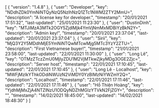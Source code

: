[
	{
		"version": "1.4.8"
	},
	{
		"user": "Developer",
		"key": "NDdhZDk0YmNiNTQyNzQ5NzlhNzQ1ZTc1NWM2ZTY2MmU=",
		"description": "A license key for developer.",
		"timestamp": "20/01/2021 17:51:32",
		"last-updated": "25/01/2021 11:23:30"
	},
	{
		"user": "DustinDinh",
		"key": "MTJiMzA3MTk2OGY5ZjdlMjk4YmVjNmMxMDBiYzBkN2Y=",
		"description": "Admin key!",
		"timestamp": "20/01/2021 23:37:04",
		"last-updated": "20/01/2021 23:37:04"
	},
	{
		"user": "Sirii",
		"key": "MjQ3Y2Y5MDdhMjE5YmNiNTQwMTcwMjg5MTc3YzY2ZTU=",
		"description": "First Vietnamese buyer!",
		"timestamp": "21/01/2021 23:58:00",
		"last-updated": "22/01/2021 11:30:00"
	},
	{
		"user": "Long Lê",
		"key": "OTMzZTczZmU0MjIyZDU1M2VjMTkwZjkyMDg3OGE2Zjc=",
		"description": "Server host",
		"timestamp": "22/01/2021 17:10:45",
		"last-updated": "22/01/2021 17:10:45"
	},
	{
		"user": "Long Lê - Localhost",
		"key": "MWFjMzlkYThkODdiNWUzN2ViMDY0YzBlMzNiYWZmY2Q=",
		"description": "Localhost",
		"timestamp": "22/01/2021 17:11:46",
		"last-updated": "22/01/2021 17:11:46"
	},
	{
		"user": "Hồ Thiện Hoàng",
		"key": "YjdhMjMxZjA4NTZlNzU1ODQyNDZhMGIzYTVkN2FjZGY=",
		"description": "",
		"timestamp": "14/02/2021 18:45:00",
		"last-updated": "14/02/2021 18:48:30"
	}
]
